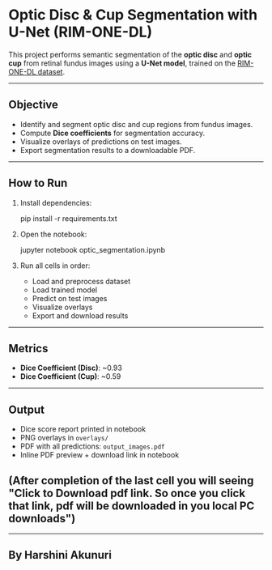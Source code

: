 # Optic Disc & Cup Segmentation with U-Net (RIM-ONE-DL)

This project performs semantic segmentation of the **optic disc** and **optic cup** from retinal fundus images using a **U-Net model**, trained on the [RIM-ONE-DL dataset](https://github.com/miag-ull/rim-one-dl?tab=readme-ov-file).

---

## Objective

- Identify and segment optic disc and cup regions from fundus images.
- Compute **Dice coefficients** for segmentation accuracy.
- Visualize overlays of predictions on test images.
- Export segmentation results to a downloadable PDF.


---

## How to Run

1. Install dependencies:

    pip install -r requirements.txt


2. Open the notebook:

    jupyter notebook optic_segmentation.ipynb
    

3. Run all cells in order:
    - Load and preprocess dataset
    - Load trained model
    - Predict on test images
    - Visualize overlays
    - Export and download results

---

## Metrics

- **Dice Coefficient (Disc)**: ~0.93  
- **Dice Coefficient (Cup)**: ~0.59

---

## Output

- Dice score report printed in notebook  
- PNG overlays in `overlays/`  
- PDF with all predictions: `output_images.pdf`  
- Inline PDF preview + download link in notebook   
## (After completion of the last cell you will seeing "Click to Download pdf link. So once you click that link, pdf will be downloaded in you local PC downloads")

---
 
## By Harshini Akunuri